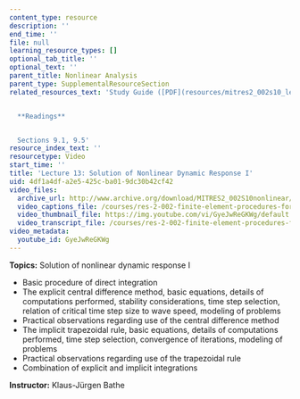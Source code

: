 ```yaml
---
content_type: resource
description: ''
end_time: ''
file: null
learning_resource_types: []
optional_tab_title: ''
optional_text: ''
parent_title: Nonlinear Analysis
parent_type: SupplementalResourceSection
related_resources_text: 'Study Guide ([PDF](resources/mitres2_002s10_lec13))


  **Readings**


  Sections 9.1, 9.5'
resource_index_text: ''
resourcetype: Video
start_time: ''
title: 'Lecture 13: Solution of Nonlinear Dynamic Response I'
uid: 4df1a4df-a2e5-425c-ba01-9dc30b42cf42
video_files:
  archive_url: http://www.archive.org/download/MITRES2_002S10nonlinear/MITRES2_002S10nonlinear_lec13_300k.mp4
  video_captions_file: /courses/res-2-002-finite-element-procedures-for-solids-and-structures-spring-2010/c9ede5992a195b489faec0c4b53dc26d_GyeJwReGKWg.vtt
  video_thumbnail_file: https://img.youtube.com/vi/GyeJwReGKWg/default.jpg
  video_transcript_file: /courses/res-2-002-finite-element-procedures-for-solids-and-structures-spring-2010/2d7f894f9287676e712ee1a8b5ff66b1_GyeJwReGKWg.pdf
video_metadata:
  youtube_id: GyeJwReGKWg
---
```


**Topics:** Solution of nonlinear dynamic response I

*   Basic procedure of direct integration
*   The explicit central difference method, basic equations, details of computations performed, stability considerations, time step selection, relation of critical time step size to wave speed, modeling of problems
*   Practical observations regarding use of the central difference method
*   The implicit trapezoidal rule, basic equations, details of computations performed, time step selection, convergence of iterations, modeling of problems
*   Practical observations regarding use of the trapezoidal rule
*   Combination of explicit and implicit integrations

**Instructor:** Klaus-Jürgen Bathe